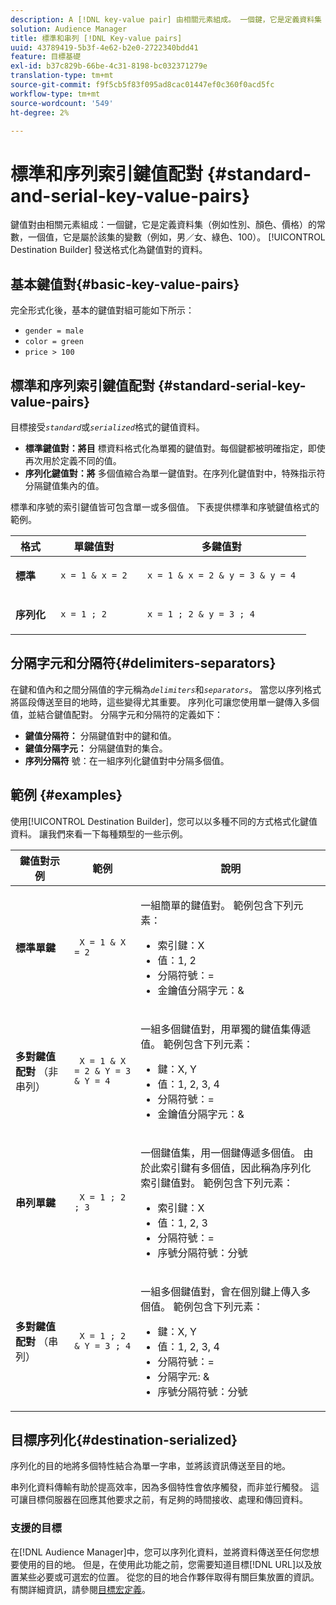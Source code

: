 ```yaml
---
description: A [!DNL key-value pair] 由相關元素組成。 一個鍵，它是定義資料集（例如性別、顏色、價格）的常數，一個值，它是屬於該集的變數（例如，男／女、綠色、100）。 目標產生器會傳送格式化為金鑰值配對的資料。
solution: Audience Manager
title: 標準和串列 [!DNL Key-value pairs]
uuid: 43789419-5b3f-4e62-b2e0-2722340bdd41
feature: 目標基礎
exl-id: b37c829b-66be-4c31-8198-bc032371279e
translation-type: tm+mt
source-git-commit: f9f5cb5f83f095ad8cac01447ef0c360f0acd5fc
workflow-type: tm+mt
source-wordcount: '549'
ht-degree: 2%

---
```


# 標準和序列索引鍵值配對 {#standard-and-serial-key-value-pairs}

鍵值對由相關元素組成：一個鍵，它是定義資料集（例如性別、顏色、價格）的常數，一個值，它是屬於該集的變數（例如，男／女、綠色、100）。 [!UICONTROL Destination Builder] 發送格式化為鍵值對的資料。

## 基本鍵值對{#basic-key-value-pairs}

完全形式化後，基本的鍵值對組可能如下所示：

* `gender = male`
* `color = green`
* `price > 100`

## 標準和序列索引鍵值配對 {#standard-serial-key-value-pairs}

目標接受&#x200B;*`standard`*&#x200B;或&#x200B;*`serialized`*&#x200B;格式的鍵值資料。

* **標準鍵值對：將目** 標資料格式化為單獨的鍵值對。每個鍵都被明確指定，即使再次用於定義不同的值。
* **序列化鍵值對：將** 多個值縮合為單一鍵值對。在序列化鍵值對中，特殊指示符分隔鍵值集內的值。

標準和序號的索引鍵值皆可包含單一或多個值。 下表提供標準和序號鍵值格式的範例。

<table id="table_7895B1E800934117A19A96380F0CF91B"> 
 <thead> 
  <tr> 
   <th colname="col1" class="entry"> 格式 </th>
   <th colname="col2" class="entry"> 單鍵值對 </th>
   <th colname="col3" class="entry"> 多鍵值對 </th>
  </tr>
 </thead>
 <tbody> 
  <tr> 
   <td colname="col1"> <p> <b>標準</b> </p> </td>
   <td colname="col2"> <p> <code> x = 1 &amp; x = 2 </code> </p> </td>
   <td colname="col3"> <p> <code> x = 1 &amp; x = 2 &amp; y = 3 &amp; y = 4 </code> </p> </td>
  </tr>
  <tr> 
   <td colname="col1"> <p> <b>序列化</b> </p> </td> 
   <td colname="col2"> <p> <code> x = 1 ; 2 </code> </p> </td> 
   <td colname="col3"> <p> <code> x = 1 ; 2 &amp; y = 3 ; 4 </code> </p> </td>
  </tr>
 </tbody>
</table>

## 分隔字元和分隔符{#delimiters-separators}

在鍵和值內和之間分隔值的字元稱為&#x200B;*`delimiters`*&#x200B;和&#x200B;*`separators`*。 當您以序列格式將區段傳送至目的地時，這些變得尤其重要。 序列化可讓您使用單一鍵傳入多個值，並結合鍵值配對。 分隔字元和分隔符的定義如下：

* **鍵值分隔符：** 分隔鍵值對中的鍵和值。
* **鍵值分隔字元：** 分隔鍵值對的集合。
* **序列分隔符** 號：在一組序列化鍵值對中分隔多個值。

## 範例 {#examples}

使用[!UICONTROL Destination Builder]，您可以以多種不同的方式格式化鍵值資料。 讓我們來看一下每種類型的一些示例。

<table id="table_C2FBDC887C8C4CC88B1B2A7CF8E2795F"> 
 <thead> 
  <tr> 
   <th colname="col1" class="entry"> 鍵值對示例 </th> 
   <th colname="col2" class="entry"> 範例 </th> 
   <th colname="col3" class="entry"> 說明 </th> 
  </tr> 
 </thead>
 <tbody> 
  <tr> 
   <td colname="col1"> <p> <b>標準單鍵</b> </p> </td> 
   <td colname="col2"> <p> <code> X = 1 &amp; X = 2 </code> </p> </td> 
   <td colname="col3"> <p>一組簡單的鍵值對。 範例包含下列元素： </p> 
    <ul id="ul_28C0CB005B264373926CA5D7418EE845"> 
     <li id="li_B6D300DBA9064F0BA743BA9B04339511">索引鍵：X </li> 
     <li id="li_9A1C98D5C9124FF1B4F032668576C03A">值：1, 2 </li> 
     <li id="li_1D2828328E554176846C94F6140C0CBF">分隔符號：= </li> 
     <li id="li_0C6A70A0D9534611ACC98A0FD3693587">金鑰值分隔字元：&amp; </li> 
    </ul> </td> 
  </tr> 
  <tr> 
   <td colname="col1"> <p> <b>多對鍵值配對</b> （非串列） </p> </td> 
   <td colname="col2"> <p> <code> X = 1 &amp; X = 2 &amp; Y = 3 &amp; Y = 4 </code> </p> </td> 
   <td colname="col3"> <p>一組多個鍵值對，用單獨的鍵值集傳遞值。 範例包含下列元素： </p> 
    <ul id="ul_7FB22A43B435463D9F209067FF2C3619"> 
     <li id="li_7487657F6C2F48F5A4C4C9F9E8FB3B4B">鍵：X, Y </li> 
     <li id="li_B828CF81DAB8443FBB2EDF6538A63B3C">值：1, 2, 3, 4 </li> 
     <li id="li_EA4C95F6C93D435EB79237E38CE6F011">分隔符號：= </li> 
     <li id="li_45984AE2B581498299054BA5276D461D">金鑰值分隔字元：&amp; </li> 
    </ul> </td> 
  </tr> 
  <tr> 
   <td colname="col1"> <p> <b>串列單鍵</b> </p> </td> 
   <td colname="col2"> <p> <code> X = 1 ; 2 ; 3 </code> </p> </td> 
   <td colname="col3"> <p>一個鍵值集，用一個鍵傳遞多個值。 由於此索引鍵有多個值，因此稱為序列化索引鍵值對。 範例包含下列元素： </p> 
    <ul id="ul_69C4C662B9BD4F77BB940D921B316CCF"> 
     <li id="li_718BEC527E69417C9F88D3DBD3357A28">索引鍵：X </li> 
     <li id="li_659DCBBFB4024AC2B9C4E74D2A86648D">值：1, 2, 3 </li> 
     <li id="li_9A890233C6F84085A7BD5EA4D044E3CC">分隔符號：= </li> 
     <li id="li_AFC0426EA6044F8BAFD915FCB3808FBA">序號分隔符號：分號 </li> 
    </ul> </td> 
  </tr> 
  <tr> 
   <td colname="col1"> <p> <b>多對鍵值配對</b> （串列） </p> </td> 
   <td colname="col2"> <p> <code> X = 1 ; 2 &amp; Y = 3 ; 4 </code> </p> </td> 
   <td colname="col3"> <p>一組多個鍵值對，會在個別鍵上傳入多個值。 範例包含下列元素： </p> 
    <ul id="ul_CB50133B2E944818B9F2A0586EF69774"> 
     <li id="li_FD3D7ECC2BF046E99B1ED0B73EFE341F">鍵：X, Y </li> 
     <li id="li_2BADC98C4CE74BBBBA1DC446D24615AC">值：1, 2, 3, 4 </li> 
     <li id="li_4125435175AD4A43A44B980B28F32364">分隔符號：= </li> 
     <li id="li_48CFC279B2514F4FB2935B05FC7F287A">分隔字元: &amp; </li> 
     <li id="li_576C731F2FAF47FD92F55345CD6D36A0">序號分隔符號：分號 </li> 
    </ul> </td> 
  </tr> 
 </tbody> 
</table>

## 目標序列化{#destination-serialized}

序列化的目的地將多個特性結合為單一字串，並將該資訊傳送至目的地。

<!-- c_dest_serialized.xml -->

串列化資料傳輸有助於提高效率，因為多個特性會依序觸發，而非並行觸發。 這可讓目標伺服器在回應其他要求之前，有足夠的時間接收、處理和傳回資料。

### 支援的目標

在[!DNL Audience Manager]中，您可以序列化資料，並將資料傳送至任何您想要使用的目的地。 但是，在使用此功能之前，您需要知道目標[!DNL URL]以及放置某些必要或可選宏的位置。 從您的目的地合作夥伴取得有關巨集放置的資訊。 有關詳細資訊，請參閱[目標宏定義](../../features/destinations/destination-macros.md#destination-macros-defined)。
